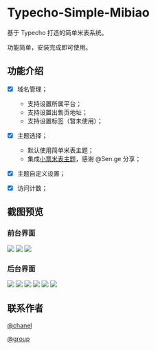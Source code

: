 # Typecho-Simple-Mibiao

基于 Typecho 打造的简单米表系统。

功能简单，安装完成即可使用。

## 功能介绍

- [x] 域名管理；
  - 支持设置所属平台；    
  - 支持设置出售页地址；    
  - 支持设置标签（暂未使用）；  
  
- [x] 主题选择；  
  - 默认使用简单米表主题；  
  - 集成[小票米表主题](https://github.com/BitCodepot/xp_mb)，感谢 @Sen.ge 分享；

- [x] 主题自定义设置；  
- [x] 访问计数；  

## 截图预览

### 前台界面
![](https://image.bmqy.net/upload/tsm1.png)
![](https://image.bmqy.net/upload/tsm2.png)
![](https://image.bmqy.net/upload/xp1.png)

### 后台界面
![](https://image.bmqy.net/upload/tsma1.png)
![](https://image.bmqy.net/upload/tsma2.png)
![](https://image.bmqy.net/upload/tsma3.png)
![](https://image.bmqy.net/upload/tsma4.png)
![](https://image.bmqy.net/upload/tsma5.png)
![](https://image.bmqy.net/upload/tsma6.png)

## 联系作者
[@chanel](https://t.me/tcbmqy)

[@group](https://t.me/tgbmqy)
